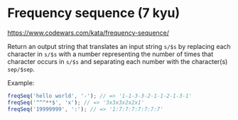 # Frequency sequence (7 kyu)

https://www.codewars.com/kata/frequency-sequence/

Return an output string that translates an input string `s/$s` by replacing each character in `s/$s` with a number representing the number of times that character occurs in `s/$s` and separating each number with the character(s) `sep/$sep`.

Example:

```js
freqSeq('hello world', '-'); // => '1-1-3-3-2-1-1-2-1-3-1'
freqSeq('^^^**$', 'x'); // => '3x3x3x2x2x1'
freqSeq('19999999', ':'); // => '1:7:7:7:7:7:7:7'
```
